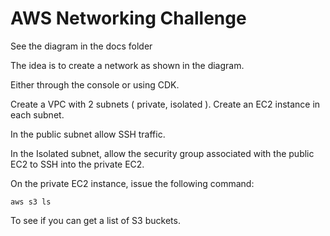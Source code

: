 
# AWS Networking Challenge

See the diagram in the docs folder

The idea is to create a network as shown in the diagram.

Either through the console or using CDK.

Create a VPC with 2 subnets ( private, isolated ).  Create an EC2 instance
in each subnet.

In the public subnet allow SSH traffic.

In the Isolated subnet, allow the security group associated with the public EC2
to SSH into the private EC2.

On the private EC2 instance, issue the following command:

`aws s3 ls`

To see if you can get a list of S3 buckets.

